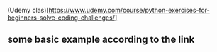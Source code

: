 (Udemy clas)[https://www.udemy.com/course/python-exercises-for-beginners-solve-coding-challenges/]

## some basic example according to the link
